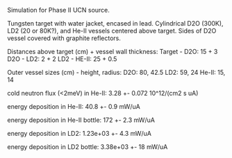 Simulation for Phase II UCN source.

Tungsten target with water jacket, encased in lead.
Cylindrical D2O (300K), LD2 (20 or 80K?), and He-II vessels centered above target.
Sides of D2O vessel covered with graphite reflectors.

Distances above target (cm) + vessel wall thickness:
Target - D2O: 15 + 3
D2O - LD2: 2 + 2
LD2 - HE-II: 25 + 0.5

Outer vessel sizes (cm) - height, radius:
D2O: 80, 42.5
LD2: 59, 24
He-II: 15, 14

cold neutron flux (<2meV) in He-II:
3.28 +- 0.072 10^12/(cm2 s uA)

energy deposition in He-II:
40.8 +- 0.9 mW/uA

energy deposition in He-II bottle:
172 +- 2.3 mW/uA

energy deposition in LD2:
1.23e+03 +- 4.3 mW/uA

energy deposition in LD2 bottle:
3.38e+03 +- 18 mW/uA

